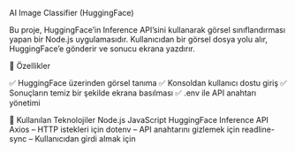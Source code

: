  AI Image Classifier (HuggingFace)

Bu proje, HuggingFace’in Inference API’sini kullanarak görsel sınıflandırması yapan bir Node.js uygulamasıdır.
Kullanıcıdan bir görsel dosya yolu alır, HuggingFace’e gönderir ve sonucu ekrana yazdırır.

🚀 Özellikler

✅ HuggingFace üzerinden görsel tanıma
✅ Konsoldan kullanıcı dostu giriş
✅ Sonuçların temiz bir şekilde ekrana basılması
✅ .env ile API anahtarı yönetimi

🧰 Kullanılan Teknolojiler
Node.js
JavaScript
HuggingFace Inference API
Axios – HTTP istekleri için
dotenv – API anahtarını gizlemek için
readline-sync – Kullanıcıdan girdi almak için
